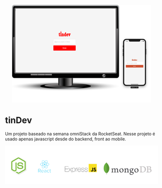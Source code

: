 

<p align="center">
  <img  src="https://github.com/jdflorencio/tinDev/blob/master/img/image913.png">
</p>


# tinDev
Um projeto baseado na semana omniStack da RocketSeat.
Nesse projeto é usado apenas javascript desde do backend, front ao mobile.

<p align="center">
  <img  src="https://github.com/jdflorencio/tinDev/blob/master/img/logo.png">
</p>



